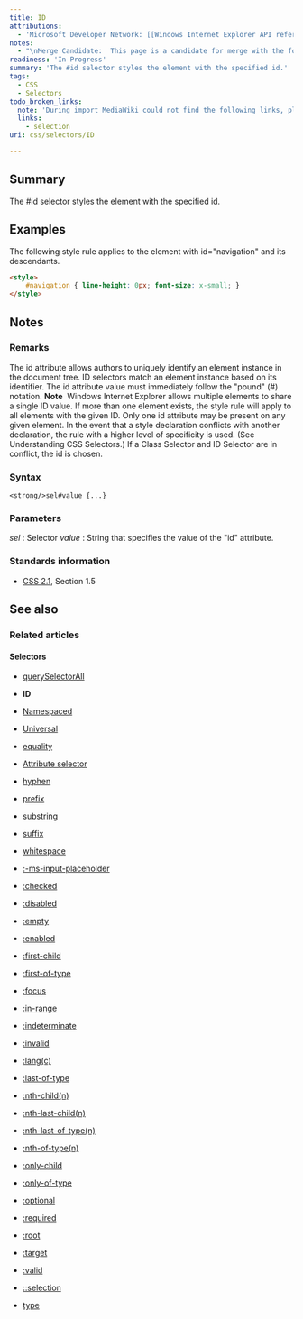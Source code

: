 ```yaml
---
title: ID
attributions:
  - 'Microsoft Developer Network: [[Windows Internet Explorer API reference](http://msdn.microsoft.com/en-us/library/ie/hh828809%28v=vs.85%29.aspx) Article]'
notes:
  - "\nMerge Candidate:  This page is a candidate for merge with the following pages: css/selectors/id_selector \n\n"
readiness: 'In Progress'
summary: 'The #id selector styles the element with the specified id.'
tags:
  - CSS
  - Selectors
todo_broken_links:
  note: 'During import MediaWiki could not find the following links, please fix and adjust this list.'
  links:
    - selection
uri: css/selectors/ID

---
```

## Summary

The \#id selector styles the element with the specified id.

## Examples

The following style rule applies to the element with id="navigation" and its descendants.

``` html
<style>
    #navigation { line-height: 0px; font-size: x-small; }
</style>
```

## Notes

### Remarks

The id attribute allows authors to uniquely identify an element instance in the document tree. ID selectors match an element instance based on its identifier. The id attribute value must immediately follow the "pound" (\#) notation. **Note**  Windows Internet Explorer allows multiple elements to share a single ID value. If more than one element exists, the style rule will apply to all elements with the given ID. Only one id attribute may be present on any given element. In the event that a style declaration conflicts with another declaration, the rule with a higher level of specificity is used. (See Understanding CSS Selectors.) If a Class Selector and ID Selector are in conflict, the id is chosen.

### Syntax

`<strong/>sel#value {...}`

### Parameters

*sel*
:   Selector
*value*
:   String that specifies the value of the "id" attribute.

### Standards information

-   [CSS 2.1](http://go.microsoft.com/fwlink/p/?linkid=203757), Section 1.5

## See also

### Related articles

#### Selectors

-   [querySelectorAll](/css/selectors_api/querySelectorAll)

-   **ID**

-   [Namespaced](/css/selectors/Namespaced)

-   [Universal](/css/selectors/Universal)

-   [equality](/css/selectors/attributes/equality)

-   [Attribute selector](/css/selectors/attributes/existence)

-   [hyphen](/css/selectors/attributes/hyphen)

-   [prefix](/css/selectors/attributes/prefix)

-   [substring](/css/selectors/attributes/substring)

-   [suffix](/css/selectors/attributes/suffix)

-   [whitespace](/css/selectors/attributes/whitespace)

-   [:-ms-input-placeholder](/css/selectors/pseudo-classes/:-ms-input-placeholder)

-   [:checked](/css/selectors/pseudo-classes/:checked)

-   [:disabled](/css/selectors/pseudo-classes/:disabled)

-   [:empty](/css/selectors/pseudo-classes/:empty)

-   [:enabled](/css/selectors/pseudo-classes/:enabled)

-   [:first-child](/css/selectors/pseudo-classes/:first-child)

-   [:first-of-type](/css/selectors/pseudo-classes/:first-of-type)

-   [:focus](/css/selectors/pseudo-classes/:focus)

-   [:in-range](/css/selectors/pseudo-classes/:in-range)

-   [:indeterminate](/css/selectors/pseudo-classes/:indeterminate)

-   [:invalid](/css/selectors/pseudo-classes/:invalid)

-   [:lang(c)](/css/selectors/pseudo-classes/:lang(c))

-   [:last-of-type](/css/selectors/pseudo-classes/:last-of-type)

-   [:nth-child(n)](/css/selectors/pseudo-classes/:nth-child(n))

-   [:nth-last-child(n)](/css/selectors/pseudo-classes/:nth-last-child(n))

-   [:nth-last-of-type(n)](/css/selectors/pseudo-classes/:nth-last-of-type(n))

-   [:nth-of-type(n)](/css/selectors/pseudo-classes/:nth-of-type(n))

-   [:only-child](/css/selectors/pseudo-classes/:only-child)

-   [:only-of-type](/css/selectors/pseudo-classes/:only-of-type)

-   [:optional](/css/selectors/pseudo-classes/:optional)

-   [:required](/css/selectors/pseudo-classes/:required)

-   [:root](/css/selectors/pseudo-classes/:root)

-   [:target](/css/selectors/pseudo-classes/:target)

-   [:valid](/css/selectors/pseudo-classes/:valid)

-   [::selection](/w/index.php?title=selection&action=edit&redlink=1)

-   [type](/css/selectors/type)
